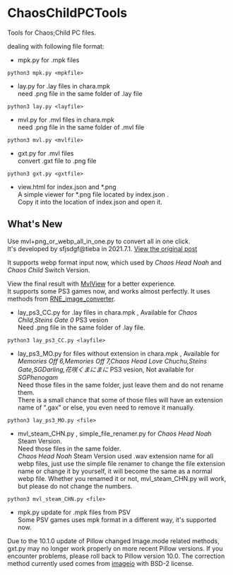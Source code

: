 # ChaosChildPCTools

Tools for Chaos;Child PC files.  

dealing with following file format:  
* mpk.py   for .mpk files  
```
python3 mpk.py <mpkfile>
```
* lay.py   for .lay files in chara.mpk  
need .png file in the same folder of .lay file  
```
python3 lay.py <layfile>
```
* mvl.py   for .mvl files in chara.mpk  
need .png file in the same folder of .mvl file  
```
python3 mvl.py <mvlfile>
```
* gxt.py   for .mvl files  
convert .gxt file to .png file  
```
python3 gxt.py <gxtfile>
```

* view.html for index.json and *.png  
A simple viewer for *.png file located by index.json .  
Copy it into the location of index.json and open it.  


## What's New
Use mvl+png_or_webp_all_in_one.py to convert all in one click.  
It's developed by sfjsdgf@tieba in 2021.7.1. [View the original post](https://tieba.baidu.com/p/7430852836 "[教程向]一步一步教你提取Mo8、Mo8fd的立绘")  

It supports webp format input now, which used by _Chaos Head Noah_ and _Chaos Child_ Switch Version.  

View the final result with [MvlView](https://github.com/Manicsteiner/mvl_preview) for a better experience.  
It supports some PS3 games now, and works almost perfectly. It uses methods from [RNE_image_converter](https://github.com/Manicsteiner/RNE_image_converter).  

* lay_ps3_CC.py   for .lay files in chara.mpk , Available for _Chaos Child_,_Steins Gate 0_ PS3 vesion  
Need .png file in the same folder of .lay file.  
```
python3 lay_ps3_CC.py <layfile>
```
* lay_ps3_MO.py   for files without extension in chara.mpk , Available for _Memories Off 6,Memories Off 7,Chaos Head Love Chuchu,Steins Gate,SGDarling,花咲くまにまに_ PS3 vesion, Not available for _SGPhenogam_  
Need those files in the same folder, just leave them and do not rename them.  
There is a small chance that some of those files will have an extension name of ".gax" or else, you even need to remove it manually.  
```
python3 lay_ps3_MO.py <file>
```

* mvl_steam_CHN.py , simple_file_renamer.py  for _Chaos Head Noah_ Steam Version.  
Need those files in the same folder.  
 _Chaos Head Noah_ Steam Version used .wav extension name for all webp files, just use the simple file renamer to change the file extension name or change it by yourself, it will become the same as a normal webp file. Whether you renamed it or not, mvl\_steam\_CHN.py will work, but please do not change the numbers.  
```
python3 mvl_steam_CHN.py <file>
```

* mpk.py update for .mpk files from PSV  
Some PSV games uses mpk format in a different way, it's supported now.  

Due to the 10.1.0 update of Pillow changed Image.mode related methods, gxt.py may no longer work properly on more recent Pillow versions. If you encounter problems, please roll back to Pillow version 10.0. The correction method currently used comes from [imageio](https://github.com/imageio/imageio/commit/f58379c1ae7fbd1da8689937b39e499e2d225740) with BSD-2 license.